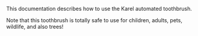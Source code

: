 This documentation describes how to use the Karel automated toothbrush.

Note that this toothbrush is totally safe to use for children, adults, pets, wildlife, and also trees!
